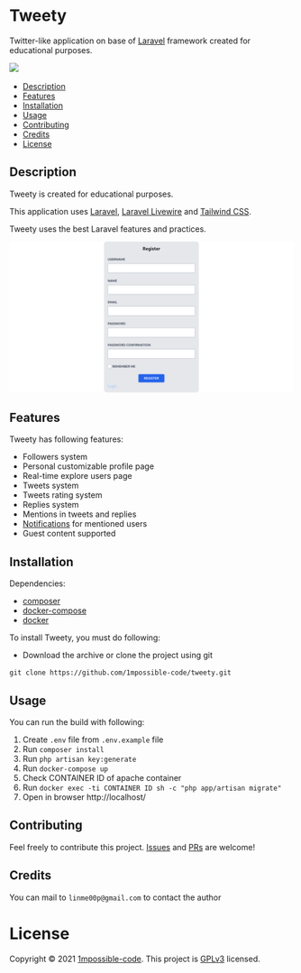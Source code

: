 # Tweety

Twitter-like application on base of [Laravel](https://laravel.com/) framework created for educational purposes.

![](https://img.shields.io/github/license/1mpossible-code/tweety?color=green)

* [Description](#description)
* [Features](#features)
* [Installation](#installation)
* [Usage](#usage)
* [Contributing](#contributing)
* [Credits](#credits)
* [License](#license)

## Description

Tweety is created for educational purposes.

This application uses [Laravel](https://laravel.com/), [Laravel Livewire](https://laravel-livewire.com/)
and [Tailwind CSS](https://tailwindcss.com/).

Tweety uses the best Laravel features and practices.

![](storage/tweety.gif)

## Features

Tweety has following features:

- Followers system
- Personal customizable profile page
- Real-time explore users page
- Tweets system
- Tweets rating system
- Replies system
- Mentions in tweets and replies
- [Notifications](https://laravel.com/docs/8.x/notifications) for mentioned users
- Guest content supported

## Installation

Dependencies:

- [composer](https://getcomposer.org/)
- [docker-compose](https://docs.docker.com/compose/)
- [docker](https://www.docker.com/)

To install Tweety, you must do following:

* Download the archive or clone the project using git

```shell
git clone https://github.com/1mpossible-code/tweety.git
```

## Usage

You can run the build with following:

1. Create `.env` file from `.env.example` file
1. Run `composer install`
1. Run `php artisan key:generate`
1. Run `docker-compose up`
1. Check CONTAINER ID of apache container
1. Run `docker exec -ti CONTAINER ID sh -c "php app/artisan migrate"`
1. Open in browser http://localhost/

## Contributing

Feel freely to contribute this project. [Issues](https://github.com/1mpossible-code/tweety/issues)
and [PRs](https://github.com/1mpossible-code/tweety/pulls) are welcome!

## Credits

You can mail to `linme00p@gmail.com` to contact the author

# License

Copyright © 2021 [1mpossible-code](https://github.com/1mpossible-code). This project
is [GPLv3](https://www.https://www.gnu.org/licenses/gpl-3.0.htmlgnu.org/licenses/gpl-3.0) licensed.
